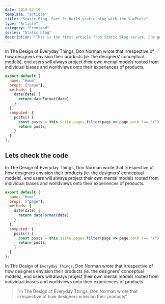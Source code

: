 ```yaml
---
date: 2019-02-19
template: "article"
title: "Static Blog, Part 2: Build static blog with the VuePress"
type: "Article"
category: "Frontend"
series: "Static blog"
description: "This is the first article from Static Blog series. I'm going to explore JAMStack and serverless architecture."
---
```


In The Design of Everyday Things, Don Norman wrote that irrespective of how designers envision their products (ie. the designers’ conceptual models), end users will always project their own mental models rooted from individual biases and worldviews onto their experiences of products.

```js
export default {
  name: "Home",
  props: ["page"],
  methods: {
    date(date) {
      return dateFormat(date);
    }
  },
  computed: {
    posts() {
      const posts = this.$site.pages.filter(page => page.path !== "/");
      return posts;
    }
  }
};
```

## Lets check the code

In The Design of Everyday Things, Don Norman wrote that irrespective of how designers envision their products (ie. the designers’ conceptual models), end users will always project their own mental models rooted from individual biases and worldviews onto their experiences of products.

```js
export default {
  name: "Home",
  props: ["page"],
  methods: {
    date(date) {
      return dateFormat(date);
    }
  },
  computed: {
    posts() {
      const posts = this.$site.pages.filter(page => page.path !== "/");
      return posts;
    }
  }
};
```

In The Design of `Everyday Things`, Don Norman wrote that irrespective of how designers envision their products (ie. the designers’ conceptual models), end users will always project their own mental models rooted from individual biases and worldviews onto their experiences of products.

> “In The Design of Everyday Things, Don Norman wrote that irrespective of how designers envision their products“
